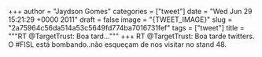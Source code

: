 
+++
author = "Jaydson Gomes"
categories = ["tweet"]
date = "Wed Jun 29 15:21:29 +0000 2011"
draft = false
image = "{TWEET_IMAGE}"
slug = "2a75964c56da514a53c5649fd774ba7016731fef"
tags = ["tweet"]
title = """RT @TargetTrust: Boa tard..."""
+++
RT @TargetTrust: Boa tarde twitters. O #FISL está bombando..não esqueçam de nos visitar no stand 48.
